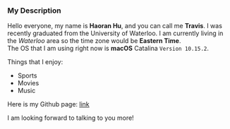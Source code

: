 ### My Description

Hello everyone, my name is **Haoran Hu**, and you can call me **Travis**. I was recently graduated from the University of Waterloo.
I am currently living in the _Waterloo_ area so the time zone would be **Eastern Time**.  
The OS that I am using right now is **macOS** Catalina `Version 10.15.2`.   

Things that I enjoy:  
* Sports  
* Movies  
* Music  

Here is my Github page: [link](https://github.com/Haoran-Hu)  

I am looking forward to talking to you more!
